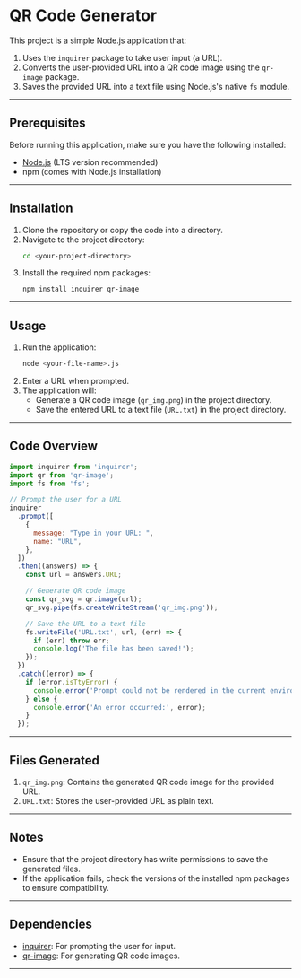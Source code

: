 # QR Code Generator

This project is a simple Node.js application that:
1. Uses the `inquirer` package to take user input (a URL).
2. Converts the user-provided URL into a QR code image using the `qr-image` package.
3. Saves the provided URL into a text file using Node.js's native `fs` module.

---

## Prerequisites

Before running this application, make sure you have the following installed:

- [Node.js](https://nodejs.org) (LTS version recommended)
- npm (comes with Node.js installation)

---

## Installation

1. Clone the repository or copy the code into a directory.
2. Navigate to the project directory:
   ```bash
   cd <your-project-directory>
   ```
3. Install the required npm packages:
   ```bash
   npm install inquirer qr-image
   ```

---

## Usage

1. Run the application:
   ```bash
   node <your-file-name>.js
   ```
2. Enter a URL when prompted.
3. The application will:
   - Generate a QR code image (`qr_img.png`) in the project directory.
   - Save the entered URL to a text file (`URL.txt`) in the project directory.

---

## Code Overview

```javascript
import inquirer from 'inquirer';
import qr from 'qr-image';
import fs from 'fs';

// Prompt the user for a URL
inquirer
  .prompt([
    {
      message: "Type in your URL: ",
      name: "URL",
    },
  ])
  .then((answers) => {
    const url = answers.URL;

    // Generate QR code image
    const qr_svg = qr.image(url);
    qr_svg.pipe(fs.createWriteStream('qr_img.png'));

    // Save the URL to a text file
    fs.writeFile('URL.txt', url, (err) => {
      if (err) throw err;
      console.log('The file has been saved!');
    });
  })
  .catch((error) => {
    if (error.isTtyError) {
      console.error('Prompt could not be rendered in the current environment.');
    } else {
      console.error('An error occurred:', error);
    }
  });
```

---

## Files Generated

1. `qr_img.png`: Contains the generated QR code image for the provided URL.
2. `URL.txt`: Stores the user-provided URL as plain text.

---

## Notes

- Ensure that the project directory has write permissions to save the generated files.
- If the application fails, check the versions of the installed npm packages to ensure compatibility.

---

## Dependencies

- [inquirer](https://www.npmjs.com/package/inquirer): For prompting the user for input.
- [qr-image](https://www.npmjs.com/package/qr-image): For generating QR code images.

---

